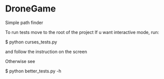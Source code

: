 DroneGame
=========

Simple path finder

To run tests move to the root of the project
If u want interactive mode, run:

$ python curses_tests.py

and follow the instruction on the screen

Otherwise see

$ python better_tests.py -h

